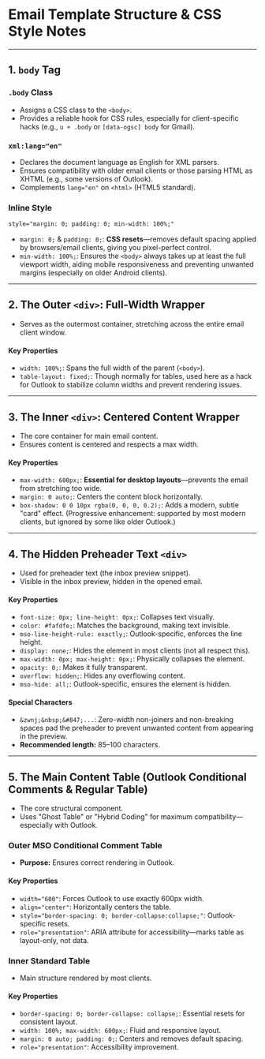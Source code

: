 # Email Template Structure & CSS Style Notes

---

## 1. `body` Tag

### `.body` Class

* Assigns a CSS class to the `<body>`.
* Provides a reliable hook for CSS rules, especially for client-specific hacks (e.g., `u + .body` or `[data-ogsc] body` for Gmail).

### `xml:lang="en"`

* Declares the document language as English for XML parsers.
* Ensures compatibility with older email clients or those parsing HTML as XHTML (e.g., some versions of Outlook).
* Complements `lang="en"` on `<html>` (HTML5 standard).

### Inline Style

```html
style="margin: 0; padding: 0; min-width: 100%;"
```

* `margin: 0;` & `padding: 0;`: **CSS resets**—removes default spacing applied by browsers/email clients, giving you pixel-perfect control.
* `min-width: 100%;`: Ensures the `<body>` always takes up at least the full viewport width, aiding mobile responsiveness and preventing unwanted margins (especially on older Android clients).

---

## 2. The Outer `<div>`: Full-Width Wrapper

* Serves as the outermost container, stretching across the entire email client window.

#### Key Properties

* `width: 100%;`: Spans the full width of the parent (`<body>`).
* `table-layout: fixed;`: Though normally for tables, used here as a hack for Outlook to stabilize column widths and prevent rendering issues.

---

## 3. The Inner `<div>`: Centered Content Wrapper

* The core container for main email content.
* Ensures content is centered and respects a max width.

#### Key Properties

* `max-width: 600px;`: **Essential for desktop layouts**—prevents the email from stretching too wide.
* `margin: 0 auto;`: Centers the content block horizontally.
* `box-shadow: 0 0 10px rgba(0, 0, 0, 0.2);`: Adds a modern, subtle "card" effect. (Progressive enhancement: supported by most modern clients, but ignored by some like older Outlook.)

---

## 4. The Hidden Preheader Text `<div>`

* Used for preheader text (the inbox preview snippet).
* Visible in the inbox preview, hidden in the opened email.

#### Key Properties

* `font-size: 0px; line-height: 0px;`: Collapses text visually.
* `color: #fafdfe;`: Matches the background, making text invisible.
* `mso-line-height-rule: exactly;`: Outlook-specific, enforces the line height.
* `display: none;`: Hides the element in most clients (not all respect this).
* `max-width: 0px; max-height: 0px;`: Physically collapses the element.
* `opacity: 0;`: Makes it fully transparent.
* `overflow: hidden;`: Hides any overflowing content.
* `mso-hide: all;`: Outlook-specific, ensures the element is hidden.

#### Special Characters

* `&zwnj;&nbsp;&#847;...`: Zero-width non-joiners and non-breaking spaces pad the preheader to prevent unwanted content from appearing in the preview.
* **Recommended length:** 85–100 characters.

---

## 5. The Main Content Table (Outlook Conditional Comments & Regular Table)

* The core structural component.
* Uses "Ghost Table" or "Hybrid Coding" for maximum compatibility—especially with Outlook.

### Outer MSO Conditional Comment Table

* **Purpose:** Ensures correct rendering in Outlook.

#### Key Properties

* `width="600"`: Forces Outlook to use exactly 600px width.
* `align="center"`: Horizontally centers the table.
* `style="border-spacing: 0; border-collapse:collapse;"`: Outlook-specific resets.
* `role="presentation"`: ARIA attribute for accessibility—marks table as layout-only, not data.

### Inner Standard Table

* Main structure rendered by most clients.

#### Key Properties

* `border-spacing: 0; border-collapse: collapse;`: Essential resets for consistent layout.
* `width: 100%; max-width: 600px;`: Fluid and responsive layout.
* `margin: 0 auto; padding: 0;`: Centers and removes default spacing.
* `role="presentation"`: Accessibility improvement.

